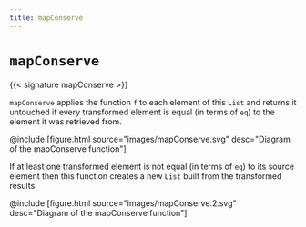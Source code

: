 ```yaml
---
title: mapConserve
---
```


# `mapConserve`

{{< signature mapConserve >}}

`mapConserve` applies the function `f` to each element of this `List` and
returns it untouched if every transformed element is equal (in terms of `eq`)
to the element it was retrieved from.

@include [figure.html source="images/mapConserve.svg" desc="Diagram of the mapConserve function"]

If at least one transformed element is not equal (in terms of `eq`) to its source
element then this function creates a new `List` built from the transformed
results.

@include [figure.html source="images/mapConserve.2.svg" desc="Diagram of the mapConserve function"]

